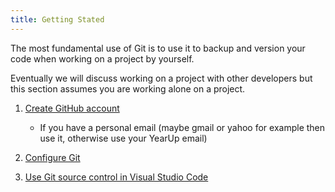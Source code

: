```yaml
---
title: Getting Stated
---
```



The most fundamental use of Git is to use it to backup and version your code when working on a project by yourself.

Eventually we will discuss working on a project with other developers but this section assumes you are working alone on a project.

1. <a href="https://www.wikihow.com/Create-an-Account-on-GitHub" target="_blank">Create GitHub account</a> 
   - If you have a personal email (maybe gmail or yahoo for example then use it, otherwise use your YearUp email)
1. [Configure Git](../git-configuration.md)

1. [Use Git source control in Visual Studio Code](../git-vscode.md)

